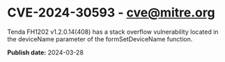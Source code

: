 # CVE-2024-30593 - cve@mitre.org

Tenda FH1202 v1.2.0.14(408) has a stack overflow vulnerability located in the deviceName parameter of the formSetDeviceName function.

**Publish date:** 2024-03-28
